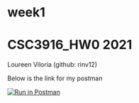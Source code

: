 # week1
# CSC3916_HW0 2021

Loureen Viloria (github: rinv12)

Below is the link for my postman

[![Run in Postman](https://run.pstmn.io/button.svg)](https://app.getpostman.com/run-collection/bf368e9ed15a4bc5bb89#?env%5Bcsci3961_hw0%5D=W3sia2V5IjoiYm9va190aXRsZSIsInZhbHVlIjoiIiwiZW5hYmxlZCI6dHJ1ZX0seyJrZXkiOiJpZCIsInZhbHVlIjoiIiwiZW5hYmxlZCI6dHJ1ZX1d)